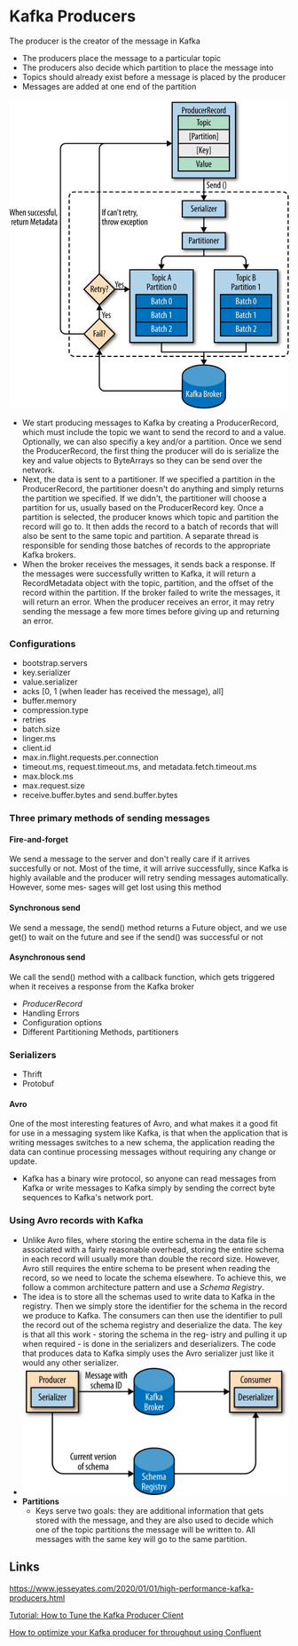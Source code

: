 # Kafka Producers

The producer is the creator of the message in Kafka

- The producers place the message to a particular topic
- The producers also decide which partition to place the message into
- Topics should already exist before a message is placed by the producer
- Messages are added at one end of the partition

![image](../../media/Technologies-Kafka-Kafka-Producers-image1.jpg)

- We start producing messages to Kafka by creating a ProducerRecord, which must include the topic we want to send the record to and a value. Optionally, we can also specifiy a key and/or a partition. Once we send the ProducerRecord, the first thing the producer will do is serialize the key and value objects to ByteArrays so they can be send over the network.
- Next, the data is sent to a partitioner. If we specified a partition in the ProducerRecord, the partitioner doesn't do anything and simply returns the partition we specified. If we didn't, the partitioner will choose a partition for us, usually based on the ProducerRecord key. Once a partition is selected, the producer knows which topic and partition the record will go to. It then adds the record to a batch of records that will also be sent to the same topic and partition. A separate thread is responsible for sending those batches of records to the appropriate Kafka brokers.
- When the broker receives the messages, it sends back a response. If the messages were successfully written to Kafka, it will return a RecordMetadata object with the topic, partition, and the offset of the record within the partition. If the broker failed to write the messages, it will return an error. When the producer receives an error, it may retry sending the message a few more times before giving up and returning an error.

### Configurations

- bootstrap.servers
- key.serializer
- value.serializer
- acks [0, 1 (when leader has received the message), all]
- buffer.memory
- compression.type
- retries
- batch.size
- linger.ms
- client.id
- max.in.flight.requests.per.connection
- timeout.ms, request.timeout.ms, and metadata.fetch.timeout.ms
- max.block.ms
- max.request.size
- receive.buffer.bytes and send.buffer.bytes

### Three primary methods of sending messages

#### Fire-and-forget

We send a message to the server and don't really care if it arrives succesfully or not. Most of the time, it will arrive successfully, since Kafka is highly available and the producer will retry sending messages automatically. However, some mes‐ sages will get lost using this method

#### Synchronous send

We send a message, the send() method returns a Future object, and we use get() to wait on the future and see if the send() was successful or not

#### Asynchronous send

We call the send() method with a callback function, which gets triggered when it receives a response from the Kafka broker

- *ProducerRecord*
- Handling Errors
- Configuration options
- Different Partitioning Methods, partitioners

### Serializers

- Thrift
- Protobuf

#### Avro

One of the most interesting features of Avro, and what makes it a good fit for use in a messaging system like Kafka, is that when the application that is writing messages switches to a new schema, the application reading the data can continue processing messages without requiring any change or update.

- Kafka has a binary wire protocol, so anyone can read messages from Kafka or write messages to Kafka simply by sending the correct byte sequences to Kafka's network port.

### Using Avro records with Kafka

- Unlike Avro files, where storing the entire schema in the data file is associated with a fairly reasonable overhead, storing the entire schema in each record will usually more than double the record size. However, Avro still requires the entire schema to be present when reading the record, so we need to locate the schema elsewhere. To achieve this, we follow a common architecture pattern and use a *Schema Registry*.
- The idea is to store all the schemas used to write data to Kafka in the registry. Then we simply store the identifier for the schema in the record we produce to Kafka. The consumers can then use the identifier to pull the record out of the schema registry and deserialize the data. The key is that all this work - storing the schema in the reg‐ istry and pulling it up when required - is done in the serializers and deserializers. The code that produces data to Kafka simply uses the Avro serializer just like it would any other serializer.
- ![image](../../media/Technologies-Kafka-Kafka-Producers-image2.jpg)
- **Partitions**
    - Keys serve two goals: they are additional information that gets stored with the message, and they are also used to decide which one of the topic partitions the message will be written to. All messages with the same key will go to the same partition.

## Links

https://www.jesseyates.com/2020/01/01/high-performance-kafka-producers.html

[Tutorial: How to Tune the Kafka Producer Client](https://developer.confluent.io/courses/architecture/producer-hands-on/)

[How to optimize your Kafka producer for throughput using Confluent](https://developer.confluent.io/tutorials/optimize-producer-throughput/confluent.html)
